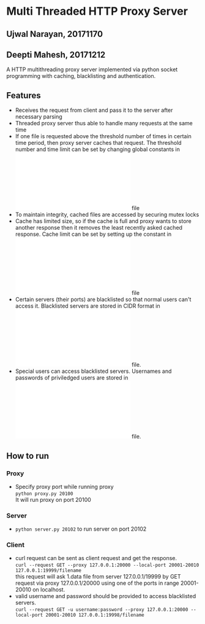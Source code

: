 # Multi Threaded HTTP Proxy Server

## Ujwal Narayan, 20171170

## Deepti Mahesh, 20171212

A HTTP multithreading proxy server implemented via python socket programming with caching, blacklisting and authentication. 



## Features

- Receives the request from client and pass it to the server after necessary parsing
- Threaded proxy server thus able to handle many requests at the same time
- If one file is requested above the threshold number of times in certain time period, then proxy server caches that request. The threshold number and time limit can be set by changing global constants in ![proxy.py](/proxy.py) file
- To maintain integrity, cached files are accessed by securing mutex locks
- Cache has limited size, so if the cache is full and proxy wants to store another response then it removes the least recently asked cached response. Cache limit can be set by setting up the constant in ![proxy.py](/proxy.py) file
- Certain servers (their ports) are blacklisted so that normal users can't access it. Blacklisted servers are stored in CIDR format in ![blacklist.txt](/blacklist.txt) file.
- Special users can access blacklisted servers. Usernames and passwords of priviledged users are stored in ![username_password.txt](/username_password.txt) file.

## **How to run**

### Proxy

- Specify proxy port while running proxy  
`python proxy.py 20100`  
It will run proxy on port 20100

### Server

- `python server.py 20102` to run server on port 20102  

### Client

- curl request can be sent as client request and get the response.  
`curl --request GET --proxy 127.0.0.1:20000 --local-port 20001-20010 127.0.0.1:19999/filename`  
this request will ask 1.data file from server 127.0.0.1/19999 by GET request via proxy 127.0.0.1/20000 using one of the ports in range 20001-20010 on localhost.
- valid username and password should be provided to access blacklisted servers.  
`curl --request GET -u username:password --proxy 127.0.0.1:20000 --local-port 20001-20010 127.0.0.1:19998/filename`  


